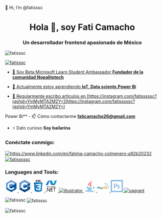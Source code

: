  👋 Hi, I’m @fatisssc
<h1 align="center">Hola 👋, soy Fati Camacho</h1>
<h3 align="center">Un desarrollador frontend apasionado de México</h3>

<p align="left"> <img src= "https://komarev.com/ghpvc/?username=fatisssc&label=Profile%20views&color=0e75b6&style=flat" alt="fatisssc" /> </p>

<p align="left"> <a href="https: //github.com/ryo-ma/github-profile-trofeo"><img src="https://github-perfil-trofeo.vercel.app/?username=fatisssc" alt="fatisssc" /></ a> </p>

- 🔭 Soy Beta Microsoft Learn Student Ambassador **Fundador de la comunidad Nopalitotech**

- 🌱 Actualmente estoy aprendiendo **IoT, Data scients,Power Bi**

- 📝 Regularmente escribo artículos en [https://instagram.com/fatisssssc?igshid=YmMyMTA2M2Y=](https://instagram.com/fatisssssc?igshid=YmMyMTA2M2Y=)

Power Bi** - 📫 Cómo contactarme **faticamacho26@gmail.com**

- ⚡ Dato curioso **Soy bailarina**

<h3 align="left">Conéctate conmigo:</h3>
<p align ="izquierda">
<a href="https://linkedin.com/in/https://www.linkedin.com/in/fatima-camacho-colmenero-a92b20232" target=" blank"><img align="center" src="https://raw.githubusercontent.com/rahuldkjain/github-profile-readme-generator/master/src/images/icons/Social/linked-in-alt.svg " alt="https://www.linkedin.com/en/fatima-camacho-colmenero-a92b20232" height="30" width="40" /></a>
<a href="https://instagram.com/fatisssssc" target="blank"> <img align="center" src="https://raw.githubusercontent.com/rahuldkjain/github-profile-readme-generator/master/src/images/icons/Social/instagram.svg" alt="fatisssssc" height="30" width="40" /></a>
</p >

<h3 align="left">Languages and Tools:</h3>
<p align="left"> <a href="https://www.cprogramming.com/" target="_blank" rel="noreferrer"> <img src="https://raw.githubusercontent.com/devicons/devicon/master/icons/c/c-original.svg" alt="c" width="40" height="40"/> </a> <a href="https://www.w3schools.com/cpp/" target="_blank" rel="noreferrer"> <img src="https://raw.githubusercontent.com/devicons/devicon/master/icons/cplusplus/cplusplus-original.svg" alt="cplusplus" width="40" height="40"/> </a> <a href="https://www.w3schools.com/css/" target="_blank" rel="noreferrer"> <img src="https://raw.githubusercontent.com/devicons/devicon/master/icons/css3/css3-original-wordmark.svg" alt="css3" width="40" height="40"/> </a> <a href="https://dotnet.microsoft.com/" target="_blank" rel="noreferrer"> <img src="https://raw.githubusercontent.com/devicons/devicon/master/icons/dot-net/dot-net-original-wordmark.svg" alt="dotnet" width="40" height="40"/> </a> <a href="https://www.adobe.com/in/products/illustrator.html" target="_blank" rel="noreferrer"> <img src="https://www.vectorlogo.zone/logos/adobe_illustrator/adobe_illustrator-icon.svg" alt="illustrator" width="40" height="40"/> </a> <a href="https://www.java.com" target="_blank" rel="noreferrer"> <img src="https://raw.githubusercontent.com/devicons/devicon/master/icons/java/java-original.svg" alt="java" width="40" height="40"/> </a> <a href="https://www.mysql.com/" target="_blank" rel="noreferrer"> <img src="https://raw.githubusercontent.com/devicons/devicon/master/icons/mysql/mysql-original-wordmark.svg" alt="mysql" width="40" height="40"/> </a> <a href="https://www.photoshop.com/en" target="_blank" rel="noreferrer"> <img src="https://raw.githubusercontent.com/devicons/devicon/master/icons/photoshop/photoshop-line.svg" alt="photoshop" width="40" height="40"/> </a> <a href="https://www.vagrantup.com/" target="_blank" rel="noreferrer"> <img src="https://www.vectorlogo.zone/logos/vagrantup/vagrantup-icon.svg" alt="vagrant" width="40" height="40"/> </a> </p>

<p><img align="left" src="https://github-readme-stats.vercel.app/api/top-langs?username=fatisssc&show_icons=true&locale=en&layout=compact" alt="fatisssc" /></p>

<p>&nbsp;<img align="center" src="https://github-readme-stats.vercel.app/api?username=fatisssc&show_icons=true&locale=en" alt="fatisssc" /></p>

<p><img align="center" src="https://github-readme-streak-stats.herokuapp.com/?user=fatisssc&" alt="fatisssc" /></p>
